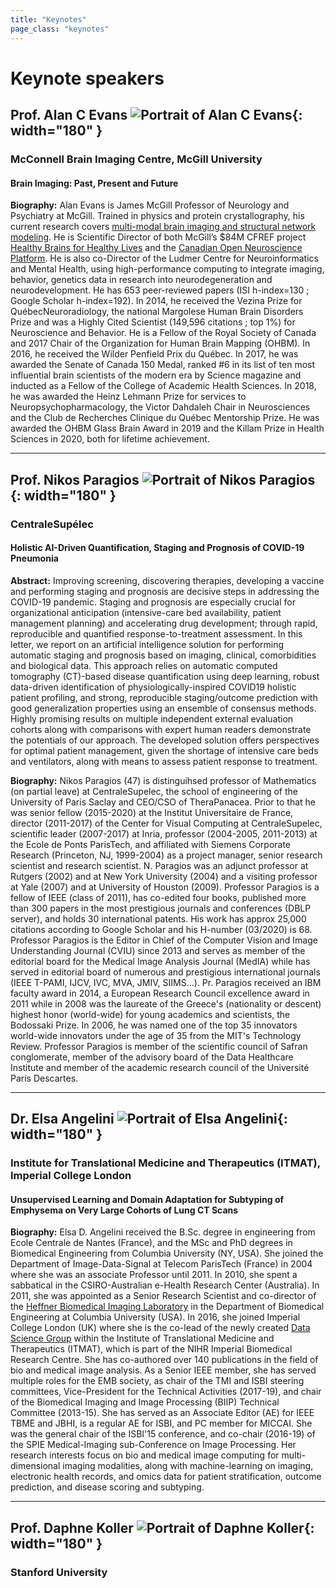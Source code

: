 ```yaml
---
title: "Keynotes"
page_class: "keynotes"
---
```


<!-- page_class: "keynotes-without-details" -->
# Keynote speakers

## Prof. Alan C Evans ![Portrait of Alan C Evans](/images/keynotes/alan.jpg){: width="180" }
### McConnell Brain Imaging Centre, McGill University
#### Brain Imaging: Past, Present and Future

**Biography:** Alan Evans is James McGill Professor of Neurology and Psychiatry at McGill. Trained in physics and protein crystallography, his current research covers [multi-modal brain imaging and structural network modeling](https://mcin.ca/). He is Scientific Director of both McGill’s $84M CFREF project [Healthy Brains for Healthy Lives](https://www.mcgill.ca/hbhl) and the [Canadian Open Neuroscience Platform](https://conp.ca/). He is also co-Director of the Ludmer Centre for Neuroinformatics and Mental Health, using high-performance computing to integrate imaging, behavior, genetics data in research into neurodegeneration and neurodevelopment. He has 653 peer-reviewed papers (ISI h-index=130 ; Google Scholar h-index=192). In 2014, he received the Vezina Prize for QuébecNeuroradiology, the national Margolese Human Brain Disorders Prize and was a Highly Cited Scientist (149,596 citations ; top 1%) for Neuroscience and Behavior. He is a Fellow of the Royal Society of Canada and 2017 Chair of the Organization for Human Brain Mapping (OHBM). In 2016, he received the Wilder Penfield Prix du Québec. In 2017, he was awarded the Senate of Canada 150 Medal, ranked #6 in its list of ten most influential brain scientists of the modern era by Science magazine and inducted as a Fellow of the College of Academic Health Sciences. In 2018, he was awarded the Heinz Lehmann Prize for services to Neuropsychopharmacology, the Victor Dahdaleh Chair in Neurosciences and the Club de Recherches Clinique du Québec Mentorship Prize. He was awarded the OHBM Glass Brain Award in 2019 and the Killam Prize in Health Sciences in 2020, both for lifetime achievement.

---

## Prof. Nikos Paragios ![Portrait of Nikos Paragios](/images/keynotes/nikos.jpg){: width="180" }
### CentraleSupélec
#### Holistic AI-Driven Quantification, Staging and Prognosis of COVID-19 Pneumonia

**Abstract:** Improving screening, discovering therapies, developing a vaccine and performing staging and prognosis are decisive steps in addressing the COVID-19 pandemic. Staging and prognosis are especially crucial for organizational anticipation (intensive-care bed availability, patient management planning) and accelerating drug development; through rapid, reproducible and quantified response-to-treatment assessment. In this letter, we report on an artificial intelligence solution for performing automatic staging and prognosis based on imaging, clinical, comorbidities and biological data. This approach relies on automatic computed tomography (CT)-based disease quantification using deep learning, robust data-driven identification of physiologically-inspired COVID19 holistic patient profiling, and strong, reproducible staging/outcome prediction with good generalization properties using an ensemble of consensus methods. Highly promising results on multiple independent external evaluation cohorts along with comparisons with expert human readers demonstrate the potentials of our approach. The developed solution offers perspectives for optimal patient management, given the shortage of intensive care beds and ventilators, along with means to assess patient response to treatment.

**Biography:** Nikos Paragios (47) is distinguihsed professor of Mathematics (on partial leave) at CentraleSupelec, the school of engineering of the University of Paris Saclay and CEO/CSO of TheraPanacea. Prior to that he was senior fellow (2015-2020) at the Institut Universitaire de France, director  (2011-2017)  of the Center for Visual Computing at CentraleSupelec, scientific leader (2007-2017) at Inria, professor (2004-2005, 2011-2013) at the Ecole de Ponts ParisTech, and affiliated with Siemens Corporate Research (Princeton, NJ, 1999-2004) as a project manager, senior research scientist and research scientist. N. Paragios was an adjunct professor at Rutgers (2002) and at New York University (2004) and a visiting professor at Yale (2007) and at University of Houston (2009).
Professor Paragios is a fellow of IEEE (class of 2011), has co-edited four books, published more than 300 papers in the most prestigious journals and conferences (DBLP server), and holds 30 international patents. His work has approx 25,000 citations according to Google Scholar and his H-number (03/2020) is 68. Professor Paragios is the Editor in Chief of the Computer Vision and Image Understanding Journal (CVIU) since 2013 and serves as member of the editorial board for the Medical Image Analysis Journal (MedIA) while has served in editorial board of numerous and prestigious international journals (IEEE T-PAMI, IJCV, IVC, MVA, JMIV, SIIMS...).
Pr. Paragios received an IBM faculty award in 2014, a European Research Council excellence award in 2011 while in 2008 was the laureate of the Greece's (nationality or descent) highest honor (world-wide) for young academics and scientists, the Bodossaki Prize. In 2006, he was named one of the top 35 innovators world-wide innovators under the age of 35 from the MIT's Technology Review.
Professor Paragios is member of the scientific council of Safran conglomerate, member of the advisory board of the Data Healthcare Institute and member of the academic research council of the Université Paris Descartes.


---

## Dr. Elsa Angelini ![Portrait of Elsa Angelini](/images/keynotes/elsa2.jpg){: width="180" }
### Institute for Translational Medicine and Therapeutics (ITMAT), Imperial College London
#### Unsupervised Learning and Domain Adaptation for Subtyping of Emphysema on Very Large Cohorts of Lung CT Scans
**Biography:** Elsa D. Angelini received the B.Sc. degree in engineering from Ecole Centrale de Nantes (France), and the MSc and PhD degrees in Biomedical Engineering from Columbia University (NY, USA). She joined the Department of Image-Data-Signal at Telecom ParisTech (France) in 2004 where she was an associate Professor until 2011. In 2010, she spent a sabbatical in the CSIRO-Australian e-Health Research Center (Australia). In 2011, she was appointed as a Senior Research Scientist and co-director of the [Heffner Biomedical Imaging Laboratory](https://hbil.bme.columbia.edu/) in the Department of Biomedical Engineering at Columbia University (USA). In 2016, she joined Imperial College London (UK) where she is the co-lead of the newly created [Data Science Group](https://www.imperial.ac.uk/itmat-data-science-group) within the Institute of Translational Medicine and Therapeutics (ITMAT), which is part of the NIHR Imperial Biomedical Research Centre. She has co-authored over 140 publications in the field of bio and medical image analysis. As a Senior IEEE member, she has served multiple roles for the EMB society, as chair of the TMI and ISBI steering committees, Vice-President for the Technical Activities (2017-19), and chair of the Biomedical Imaging and Image Processing (BIIP) Technical Committee (2013-15). She has served as an Associate Editor (AE) for IEEE TBME and JBHI, is a regular AE for ISBI, and PC member for MICCAI. She was the general chair of the ISBI'15 conference, and co-chair (2016-19) of the SPIE Medical-Imaging sub-Conference on Image Processing.
Her research interests focus on bio and medical image computing for multi-dimensional imaging modalities, along with machine-learning on imaging, electronic health records, and omics data for patient stratification, outcome prediction, and disease scoring and subtyping.


---

## Prof. Daphne Koller ![Portrait of Daphne Koller](/images/keynotes/daphne.jpg){: width="180" }
### Stanford University
